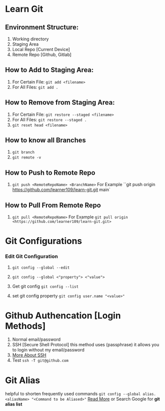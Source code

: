 # Learn Git

## Environment Structure:

1. Working directory
2. Staging Area
3. Local Repo [Current Device]
4. Remote Repo [Github, Gitlab]

## How to Add to Staging Area:

1. For Certain File: `git add <filename>`
1. For All Files: `git add .`

## How to Remove from Staging Area:

1. For Certain File: `git restore --staged <filename>`
1. For All Files: `git restore --staged .`
1. `git reset head <filename>`

## How to know all Branches

1. `git branch `
1. `git remote -v`

## How to Push to Remote Repo

1. `git push <RemoteRepoName> <BranchName>` For Example ``git push origin <https://github.com/learner109/learn-git.git> main`

## How to Pull From Remote Repo

1. `git pull <RemoteRepoName>` For Example `git pull origin <https://github.com/learner109/learn-git.git>`

# Git Configurations

### Edit Git Configuration

1. `git config --global --edit`
2. `git config --global <"property"> <"value">`

3. Get git config `git config --list`
4. set git config property `git config user.name "<value>"`

# Github Authencation [Login Methods]

1. Normal email/password
2. SSH [Secure Shell Protocol] this method uses (passphrase) it allows you to login without my email/password
3. [More About SSH](https://docs.github.com/en/authentication/connecting-to-github-with-ssh/generating-a-new-ssh-key-and-adding-it-to-the-ssh-agent#generating-a-new-ssh-key)
4. Test `ssh -T git@github.com`

# Git Alias

helpful to shorten frequently used commands
`git config --global alias.<aliasName> "<Command to be Aliased>"`
[Read More](https://opensource.com/article/20/11/git-aliases) or Search Google for **git alias list**
